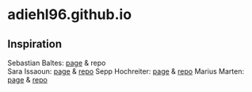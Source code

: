 # adiehl96.github.io

## Inspiration
Sebastian Baltes: [page](https://empirical-software.engineering/) & repo <br>
Sara Issaoun: [page](https://sissaoun.github.io/) & [repo](https://github.com/sissaoun/sissaoun.github.io)
Sepp Hochreiter: [page](https://ml-jku.github.io/blog/) & [repo](https://github.com/ml-jku/ml-jku.github.io)
Marius Marten: [page](https://mariusmarten.github.io/) & [repo](https://github.com/Mariusmarten/mariusmarten.github.io)
